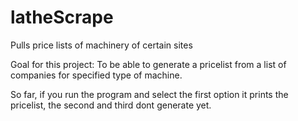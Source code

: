 # latheScrape
Pulls price lists of machinery of certain sites

Goal for this project: To be able to generate a pricelist from a list of companies for specified type of machine.

So far, if you run the program and select the first option it prints the pricelist, the second and third dont generate yet.
